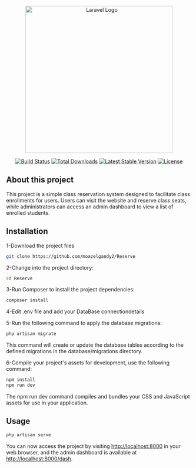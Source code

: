 <p align="center"><a href="https://laravel.com" target="_blank"><img src="https://raw.githubusercontent.com/laravel/art/master/logo-lockup/5%20SVG/2%20CMYK/1%20Full%20Color/laravel-logolockup-cmyk-red.svg" width="400" alt="Laravel Logo"></a></p>

<p align="center">
<a href="https://github.com/laravel/framework/actions"><img src="https://github.com/laravel/framework/workflows/tests/badge.svg" alt="Build Status"></a>
<a href="https://packagist.org/packages/laravel/framework"><img src="https://img.shields.io/packagist/dt/laravel/framework" alt="Total Downloads"></a>
<a href="https://packagist.org/packages/laravel/framework"><img src="https://img.shields.io/packagist/v/laravel/framework" alt="Latest Stable Version"></a>
<a href="https://packagist.org/packages/laravel/framework"><img src="https://img.shields.io/packagist/l/laravel/framework" alt="License"></a>
</p>

## About this project 
This project is a simple class reservation system designed to facilitate class enrollments for users. Users can visit the website and reserve class seats, while administrators can access an admin dashboard to view a list of enrolled students.

## Installation
1-Download the project files

```bash
git clone https://github.com/moazelgandy2/Reserve
```
2-Change into the project directory:
```bash
cd Reserve
```
3-Run Composer to install the project dependencies:
```bash
composer install
```
4-Edit .env file and add your DataBase connectiondetails

5-Run the following command to apply the database migrations:
```bash
php artisan migrate
```
This command will create or update the database tables according to the defined migrations in the database/migrations directory.

6-Compile your project's assets for development, use the following command:
```bash
npm install
npm run dev
```
The npm run dev command compiles and bundles your CSS and JavaScript assets for use in your application.

## Usage
```bash
php artisan serve
```
You can now access the project by visiting <http://localhost:8000> in your web browser, and the admin dashboard is available at <http://localhost:8000/dash>.
